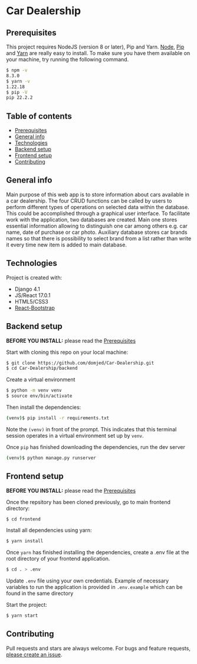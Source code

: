 ﻿# Car Dealership

## Prerequisites

This project requires NodeJS (version 8 or later), Pip and Yarn.
[Node](http://nodejs.org/), [Pip](https://pypi.org/project/pip/) and [Yarn](https://yarnpkg.com/) are really easy to install.
To make sure you have them available on your machine,
try running the following command.

```sh
$ npm -v
8.3.0
$ yarn -v 
1.22.18
$ pip -V
pip 22.2.2
```

## Table of contents
* [Prerequisites](#prerequisites)
* [General info](#general-info)
* [Technologies](#technologies)
* [Backend setup](#backend-setup)
* [Frontend setup](#frontend-setup)
* [Contributing](#contributing)

## General info
Main purpose of this web app is to store information about cars available in a car dealership.
The four CRUD functions can be called by users to perform different types of operations on selected data within the database. This could be accomplished  through 
a graphical user interface. 
To facilitate work with the application, two databases are created. Main one stores essential information allowing to distinguish one car among others e.g. car name, date of purchase or car photo. Auxiliary database stores car brands names so that there is possibility to select brand from a list rather than write it every time new item 
is added to main database.

## Technologies
Project is created with:
* Django 4.1
* JS/React 17.0.1
* HTML5/CSS3
* [React-Bootstrap](https://react-bootstrap.github.io/)

## Backend setup

**BEFORE YOU INSTALL:** please read the [Prerequisites](#prerequisites)

Start with cloning this repo on your local machine:

```sh
$ git clone https://github.com/domjed/Car-Dealership.git
$ cd Car-Dealership/backend
```

Create a virtual environment

```sh
$ python -m venv venv
$ source env/bin/activate
```

Then install the dependencies:

```sh
(venv)$ pip install -r requirements.txt
```
Note the `(venv)` in front of the prompt. This indicates that this terminal
session operates in a virtual environment set up by `venv`.

Once `pip` has finished downloading the dependencies, run the dev server

```sh
(venv)$ python manage.py runserver
```

## Frontend setup

**BEFORE YOU INSTALL:** please read the [Prerequisites](#prerequisites)

Once the repsitory has been cloned previously, go to main frontend directory:

```sh
$ cd frontend
```

Install all dependencies using yarn:

```sh
$ yarn install
```

Once `yarn` has finished installing the dependencies, create a .env file at the root 
directory of your frontend application.

```sh
$ cd . > .env
```
Update `.env` file using your own credentials. Example of necessary variables to run 
the application is provided in `.env.example` which can be found in the same directory

Start the project:

```sh
$ yarn start
```

## Contributing

Pull requests and stars are always welcome. For bugs and feature requests, [please create an issue](../../issues/new).
